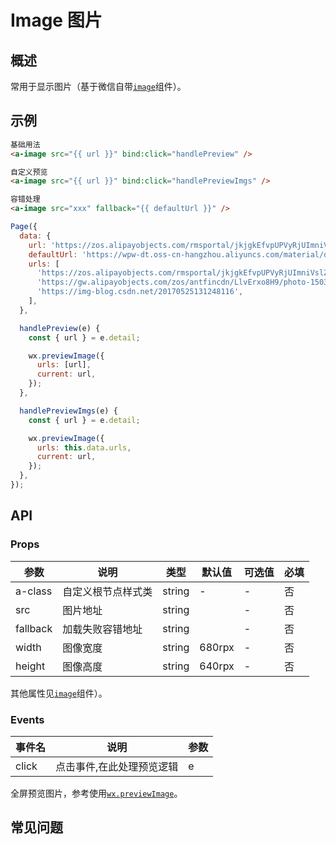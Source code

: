 # Image 图片

## 概述

常用于显示图片（基于微信自带[`image`](https://developers.weixin.qq.com/miniprogram/dev/component/image.html)组件）。

## 示例

```html
基础用法
<a-image src="{{ url }}" bind:click="handlePreview" />

自定义预览
<a-image src="{{ url }}" bind:click="handlePreviewImgs" />

容错处理
<a-image src="xxx" fallback="{{ defaultUrl }}" />
```

```js
Page({
  data: {
    url: 'https://zos.alipayobjects.com/rmsportal/jkjgkEfvpUPVyRjUImniVslZfWPnJuuZ.png',
    defaultUrl: 'https://wpw-dt.oss-cn-hangzhou.aliyuncs.com/material/default/observer-default.png',
    urls: [
      'https://zos.alipayobjects.com/rmsportal/jkjgkEfvpUPVyRjUImniVslZfWPnJuuZ.png',
      'https://gw.alipayobjects.com/zos/antfincdn/LlvErxo8H9/photo-1503185912284-5271ff81b9a8.webp',
      'https://img-blog.csdn.net/20170525131248116',
    ],
  },

  handlePreview(e) {
    const { url } = e.detail;

    wx.previewImage({
      urls: [url],
      current: url,
    });
  },

  handlePreviewImgs(e) {
    const { url } = e.detail;

    wx.previewImage({
      urls: this.data.urls,
      current: url,
    });
  },
});
```

## API

### Props

| 参数     | 说明               | 类型   | 默认值 | 可选值 | 必填 |
| -------- | ------------------ | ------ | ------ | ------ | ---- |
| a-class  | 自定义根节点样式类 | string | -      | -      | 否   |
| src      | 图片地址           | string |        | -      | 否   |
| fallback | 加载失败容错地址   | string |        | -      | 否   |
| width    | 图像宽度           | string | 680rpx | -      | 否   |
| height   | 图像高度           | string | 640rpx | -      | 否   |

其他属性见[`image`](https://developers.weixin.qq.com/miniprogram/dev/component/image.html)组件）。

### Events

| 事件名 | 说明                      | 参数 |
| ------ | ------------------------- | ---- |
| click  | 点击事件,在此处理预览逻辑 | e    |

全屏预览图片，参考使用[`wx.previewImage`](https://developers.weixin.qq.com/miniprogram/dev/api/media/image/wx.previewImage.html)。

## 常见问题
